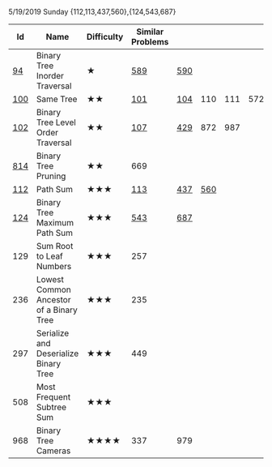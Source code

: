 
5/19/2019 Sunday {112,113,437,560},{124,543,687}


Id	| Name | 	Difficulty	| Similar Problems| 	 |     |   |		|   |				Comments
--- | ---  | ---           | ---           | --- | ---| ---| ---|---|---
[94](https://leetcode.com/problems/binary-tree-inorder-traversal/)|Binary Tree Inorder Traversal|	★	|[589](https://leetcode.com/problems/n-ary-tree-preorder-traversal/)|	[590](https://leetcode.com/problems/n-ary-tree-postorder-traversal/solution/)		|		||||		traversal
[100](https://leetcode.com/problems/same-tree/)|	Same Tree	|★★	|[101](https://leetcode.com/problems/symmetric-tree/)	|[104](https://leetcode.com/problems/maximum-depth-of-binary-tree/)	|110	|111	|572	|965	|	
[102](https://leetcode.com/problems/binary-tree-level-order-traversal/)	|Binary Tree Level Order Traversal|	★★	|[107](https://leetcode.com/problems/binary-tree-level-order-traversal-ii/)	|[429](https://leetcode.com/problems/n-ary-tree-level-order-traversal/)|	872	|987	|||			collecting nodes
[814](https://leetcode.com/problems/binary-tree-pruning/)|	Binary Tree Pruning|	★★	|669	||||||						
[112](https://leetcode.com/problems/path-sum/)	|Path Sum	|★★★	|[113](https://leetcode.com/problems/path-sum-ii/)|	[437](https://leetcode.com/problems/path-sum-iii/)		|[560](https://leetcode.com/problems/subarray-sum-equals-k/)||||				
[124](https://leetcode.com/problems/binary-tree-maximum-path-sum/)	|Binary Tree Maximum Path Sum|	★★★|	[543](https://leetcode.com/problems/diameter-of-binary-tree/)	|[687](https://leetcode.com/problems/longest-univalue-path/)	|||||					Use both children, return one
129	|Sum Root to Leaf Numbers	|★★★|	257			||||||				
236	|Lowest Common Ancestor of a Binary Tree	|★★★|	235			||||||				
297	|Serialize and Deserialize Binary Tree	|★★★	|449|||||||							
508|Most Frequent Subtree Sum	|★★★		|||||||						
968	|Binary Tree Cameras	|★★★★	|337	|979|||||						
